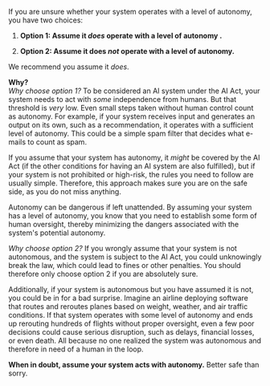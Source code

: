 If you are unsure whether your system operates with a level of autonomy, you have two choices:

1. **Option 1: Assume it *does* operate with a level of autonomy .**

2. **Option 2: Assume it does *not* operate with a level of autonomy.**

We recommend you assume it *does*.

**Why?**  
*Why choose option 1?*
To be considered an AI system under the AI Act, your system needs to act with *some* independence from humans. But that threshold is *very* low. Even small steps taken without human control count as autonomy. For example, if your system receives input and generates an output on its own, such as a recommendation, it operates with a sufficient level of autonomy. This could be a simple spam filter that decides what e-mails to count as spam.  

If you assume that your system has autonomy, it *might* be covered by the AI Act (if the other conditions for having an AI system are also fulfilled), but if your system is not prohibited or high-risk, the rules you need to follow are usually simple. Therefore, this approach makes sure you are on the safe side, as you do not miss anything. 

Autonomy can be dangerous if left unattended. By assuming your system has a level of autonomy, you know that you need to establish some form of human oversight, thereby minimizing the dangers associated with the system's potential autonomy. 

*Why choose option 2?*
If you wrongly assume that your system is not autonomous, and the system is subject to the AI Act, you could unknowingly break the law, which could lead to fines or other penalties. You should therefore only choose option 2 if you are absolutely sure. 

Additionally, if your system is autonomous but you have assumed it is not, you could be in for a bad surprise. Imagine an airline deploying software that routes and reroutes planes based on weight, weather, and air traffic conditions. If that system operates with some level of autonomy and ends up rerouting hundreds of flights without proper oversight, even a few poor decisions could cause serious disruption, such as delays, financial losses, or even death. All because no one realized the system was autonomous and therefore in need of a human in the loop.

**When in doubt, assume your system acts with autonomy.** Better safe than sorry.
